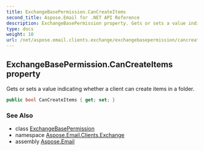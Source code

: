 ```yaml
---
title: ExchangeBasePermission.CanCreateItems
second_title: Aspose.Email for .NET API Reference
description: ExchangeBasePermission property. Gets or sets a value indicating whether a client can create items in a folder
type: docs
weight: 10
url: /net/aspose.email.clients.exchange/exchangebasepermission/cancreateitems/
---
```

## ExchangeBasePermission.CanCreateItems property

Gets or sets a value indicating whether a client can create items in a folder.

```csharp
public bool CanCreateItems { get; set; }
```

### See Also

* class [ExchangeBasePermission](../)
* namespace [Aspose.Email.Clients.Exchange](../../exchangebasepermission/)
* assembly [Aspose.Email](../../../)


